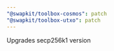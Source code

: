 ```yaml
---
"@swapkit/toolbox-cosmos": patch
"@swapkit/toolbox-utxo": patch
---
```


Upgrades secp256k1 version
